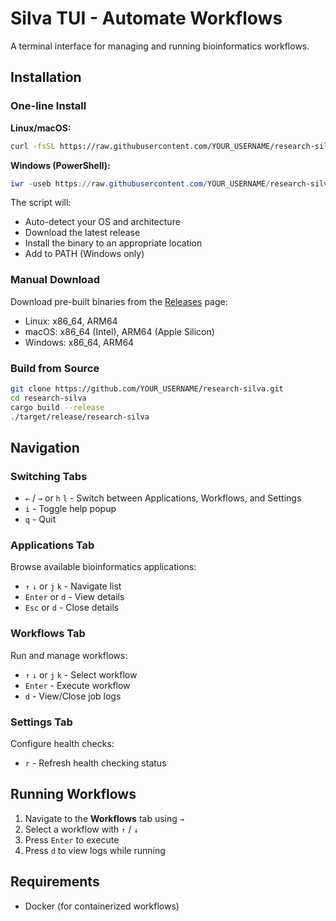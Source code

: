 # Silva TUI - Automate Workflows

A terminal interface for managing and running bioinformatics workflows.

## Installation

### One-line Install

**Linux/macOS:**
```bash
curl -fsSL https://raw.githubusercontent.com/YOUR_USERNAME/research-silva/main/install.sh | sh
```

**Windows (PowerShell):**
```powershell
iwr -useb https://raw.githubusercontent.com/YOUR_USERNAME/research-silva/main/install.ps1 | iex
```

The script will:
- Auto-detect your OS and architecture
- Download the latest release
- Install the binary to an appropriate location
- Add to PATH (Windows only)

### Manual Download

Download pre-built binaries from the [Releases](https://github.com/YOUR_USERNAME/research-silva/releases) page:
- Linux: x86_64, ARM64
- macOS: x86_64 (Intel), ARM64 (Apple Silicon)
- Windows: x86_64, ARM64

### Build from Source

```bash
git clone https://github.com/YOUR_USERNAME/research-silva.git
cd research-silva
cargo build --release
./target/release/research-silva
```

## Navigation

### Switching Tabs

- `←` / `→` or `h` `l` - Switch between Applications, Workflows, and Settings
- `i` - Toggle help popup
- `q` - Quit

### Applications Tab

Browse available bioinformatics applications:

- `↑` `↓` or `j` `k` - Navigate list
- `Enter` or `d` - View details
- `Esc` or `d` - Close details

### Workflows Tab

Run and manage workflows:

- `↑` `↓` or `j` `k` - Select workflow
- `Enter` - Execute workflow
- `d` - View/Close job logs

### Settings Tab

Configure health checks:

- `r` - Refresh health checking status

## Running Workflows

1. Navigate to the **Workflows** tab using `→`
2. Select a workflow with `↑` / `↓`
3. Press `Enter` to execute
4. Press `d` to view logs while running

## Requirements

- Docker (for containerized workflows)
